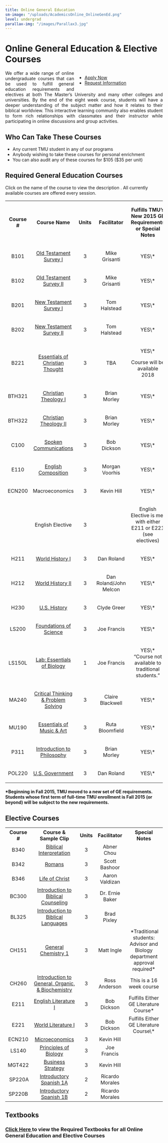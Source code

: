 ```yaml
---
title: Online General Education
sm-image: "/uploads/AcademicsOnline_OnlineGenEd.png"
level: undergrad
parallax-img: "/images/Parallax3.jpg"
---
```


<h1>Online General Education & Elective Courses</h1>
<ul class="button-list" style="float: right; width: 250px; margin-left: 10px;">
<li><a href="https://mastersuniversity.force.com/application/TX_SiteLogin?startURL=%2Fapplication%2FTargetX_Portal__PB" target="_blank" class="btn btn-navy">Apply Now</a></li>
<li><a href="https://masters.tfaforms.net/217726" target="_top" title="TMU Online Inquiry" class="btn btn-navy">Request Information</a></li>
</ul>
<p style="text-align: justify;">We offer a wide range of online undergraduate courses that can be used to fulfill general education requirements and electives at both The Master’s University and many other colleges and universities. By the end of the eight week course, students will have a deeper understanding of the subject matter and how it relates to their biblical worldview. This interactive learning community also enables student to form rich relationships with classmates and their instructor while participating in online discussions and group activities.</p>
<h2 style="text-align: justify;">Who Can Take These Courses</h2>
<ul>
<li>Any current TMU student in any of our programs</li>
<li>Anybody wishing to take these courses for personal enrichment</li>
<li>You can also audit any of these courses for $105 ($35 per unit)</li>
</ul>
<div>
<h2>Required General Education Courses</h2>
<p>Click on the name of the course to view the description . All currently available courses are offered every session. </p>
<table class="bordered responsive-table">
<tbody>
<tr>
<td style="text-align: center;">
<p><strong>Course #</strong></p>
</td>
<td style="text-align: center;">
<p><strong>Course Name</strong></p>
</td>
<td style="text-align: center;">
<p><strong>Units</strong></p>
</td>
<td style="text-align: center;">
<p><strong>Facilitator</strong></p>
</td>
<td style="text-align: center;">
<p><strong>Fulfills TMU’s New 2015 GE Requirements or Special Notes</strong></p>
</td>
</tr>
<tr>
<td style="text-align: center;">
<p>B101</p>
</td>
<td style="text-align: center;">
<p><a href="#" target="_blank" title="B101">Old Testament Survey I</a></p>
</td>
<td style="text-align: center;">
<p>3</p>
</td>
<td style="text-align: center;">
<p>Mike Grisanti</p>
</td>
<td style="text-align: center;">
<p>YES\*</p>
</td>
</tr>
<tr>
<td style="text-align: center;">
<p>B102</p>
</td>
<td style="text-align: center;">
<p><a href="#" target="_blank" title="B102">Old Testament Survey II</a></p>
</td>
<td style="text-align: center;">
<p>3</p>
</td>
<td style="text-align: center;">
<p>Mike Grisanti</p>
</td>
<td style="text-align: center;">
<p>YES\*</p>
</td>
</tr>
<tr>
<td style="text-align: center;">
<p>B201</p>
</td>
<td style="text-align: center;">
<p><a href="#" target="_blank" title="B201">New Testament Survey I</a></p>
</td>
<td style="text-align: center;">
<p>3</p>
</td>
<td style="text-align: center;">
<p>Tom Halstead</p>
</td>
<td style="text-align: center;">
<p>YES\*</p>
</td>
</tr>
<tr>
<td style="text-align: center;">
<p>B202</p>
</td>
<td style="text-align: center;">
<p><a href="#" target="_blank" title="B202">New Testament Survey II</a></p>
</td>
<td style="text-align: center;">
<p>3</p>
</td>
<td style="text-align: center;">
<p>Tom Halstead</p>
</td>
<td style="text-align: center;">
<p>YES\*</p>
</td>
</tr>
<tr>
<td style="text-align: center;">
<p>B221</p>
</td>
<td style="text-align: center;">
<p><a href="#" target="_blank" title="B221 Essentials of Christian Thought">Essentials of Christian Thought</a></p>
</td>
<td style="text-align: center;">
<p>3</p>
</td>
<td style="text-align: center;">
<p>TBA</p>
</td>
<td style="text-align: center;">
<p>YES\*</p>
<p>Course will be available 2018</p>
</td>
</tr>
<tr>
<td style="text-align: center;">
<p>BTH321</p>
</td>
<td style="text-align: center;">
<p><a href="#" target="_blank" title="BTH321">Christian Theology I</a></p>
</td>
<td style="text-align: center;">
<p>3</p>
</td>
<td style="text-align: center;">
<p>Brian Morley</p>
</td>
<td style="text-align: center;">
<p>YES\*</p>
</td>
</tr>
<tr>
<td style="text-align: center;">
<p>BTH322</p>
</td>
<td style="text-align: center;">
<p><a href="#" target="_blank" title="BTH322">Christian Theology II</a></p>
</td>
<td style="text-align: center;">
<p>3</p>
</td>
<td style="text-align: center;">
<p>Brian Morley</p>
</td>
<td style="text-align: center;">
<p>YES\*</p>
</td>
</tr>
<tr>
<td style="text-align: center;">
<p>C100</p>
</td>
<td style="text-align: center;">
<p><a href="#" target="_blank" title="C100">Spoken Communications</a></p>
</td>
<td style="text-align: center;">
<p>3</p>
</td>
<td style="text-align: center;">
<p>Bob Dickson</p>
</td>
<td style="text-align: center;">
<p>YES\*</p>
</td>
</tr>
<tr>
<td style="text-align: center;">
<p>E110</p>
</td>
<td style="text-align: center;">
<p><a href="#" target="_blank" title="E110">English Composition</a></p>
</td>
<td style="text-align: center;">
<p>3</p>
</td>
<td style="text-align: center;">
<p>Morgan Voorhis</p>
</td>
<td style="text-align: center;">
<p>YES\*</p>
</td>
</tr>
<tr>
<td style="text-align: center;">
<p>ECN200</p>
</td>
<td style="text-align: center;">
<p>Macroeconomics</p>
</td>
<td style="text-align: center;">
<p>3</p>
</td>
<td style="text-align: center;">
<p>Kevin Hill</p>
</td>
<td style="text-align: center;">
<p>YES\*</p>
</td>
</tr>
<tr>
<td style="text-align: center;">
<p> </p>
</td>
<td style="text-align: center;">
<p>English Elective</p>
</td>
<td style="text-align: center;">
<p>3</p>
</td>
<td style="text-align: center;">
<p> </p>
</td>
<td style="text-align: center;">
<p>English Elective is met with either E211 or E221 (see electives)</p>
</td>
</tr>
<tr>
<td style="text-align: center;">
<p>H211</p>
</td>
<td style="text-align: center;">
<p><a href="#" target="_blank" title="H211">World History I</a></p>
</td>
<td style="text-align: center;">
<p>3</p>
</td>
<td style="text-align: center;">
<p>Dan Roland</p>
</td>
<td style="text-align: center;">
<p>YES\*</p>
</td>
</tr>
<tr>
<td style="text-align: center;">
<p>H212</p>
</td>
<td style="text-align: center;">
<p><a href="#" target="_blank" title="H212">World History II</a></p>
</td>
<td style="text-align: center;">
<p>3</p>
</td>
<td style="text-align: center;">
<p>Dan Roland/John Melcon</p>
</td>
<td style="text-align: center;">
<p>YES\*</p>
</td>
</tr>
<tr>
<td style="text-align: center;">
<p>H230</p>
</td>
<td style="text-align: center;">
<p><a href="#" target="_blank" title="H230 U.S. History">U.S. History</a></p>
</td>
<td style="text-align: center;">
<p>3</p>
</td>
<td style="text-align: center;">
<p>Clyde Greer</p>
</td>
<td style="text-align: center;">
<p>YES\*</p>
</td>
</tr>
<tr>
<td style="text-align: center;">
<p>LS200</p>
</td>
<td style="text-align: center;">
<p><a href="#" target="_blank" title="LS200">Foundations of Science</a></p>
</td>
<td style="text-align: center;">
<p>3</p>
</td>
<td style="text-align: center;">
<p>Joe Francis</p>
</td>
<td style="text-align: center;">
<p>YES\*</p>
</td>
</tr>
<tr>
<td style="text-align: center;">
<p>LS150L</p>
</td>
<td style="text-align: center;">
<p><a href="#" target="_blank" title="LS150L">Lab: Essentials of Biology</a></p>
</td>
<td style="text-align: center;">
<p>1</p>
</td>
<td style="text-align: center;">
<p>Joe Francis</p>
</td>
<td style="text-align: center;">
<p>YES\*<br/>“Course not available to traditional students.”</p>
</td>
</tr>
<tr>
<td style="text-align: center;">
<p>MA240</p>
</td>
<td style="text-align: center;">
<p><a href="#" target="_blank" title="MA240">Critical Thinking & Problem Solving</a></p>
</td>
<td style="text-align: center;">
<p>3</p>
</td>
<td style="text-align: center;">
<p>Claire Blackwell</p>
</td>
<td style="text-align: center;">
<p>YES\*</p>
</td>
</tr>
<tr>
<td style="text-align: center;">
<p>MU190</p>
</td>
<td style="text-align: center;">
<p><a href="#" target="_blank" title="MU190">Essentials of Music & Art</a></p>
</td>
<td style="text-align: center;">
<p>3</p>
</td>
<td style="text-align: center;">
<p>Ruta Bloomfield</p>
</td>
<td style="text-align: center;">
<p>YES\*</p>
</td>
</tr>
<tr>
<td style="text-align: center;">
<p>P311</p>
</td>
<td style="text-align: center;">
<p><a href="#" target="_blank" title="P311">Introduction to Philosophy</a></p>
</td>
<td style="text-align: center;">
<p>3</p>
</td>
<td style="text-align: center;">
<p>Brian Morley</p>
</td>
<td style="text-align: center;">
<p>YES\*</p>
</td>
</tr>
<tr>
<td style="text-align: center;">
<p>POL220</p>
</td>
<td style="text-align: center;">
<p><a href="#" target="_blank" title="POL220">U.S. Government</a></p>
</td>
<td style="text-align: center;">
<p>3</p>
</td>
<td style="text-align: center;">
<p>Dan Roland</p>
</td>
<td style="text-align: center;">
<p>YES\*</p>
</td>
</tr>
</tbody>
</table>
<h4><span class="italicText">*Beginning in Fall 2015, TMU moved to a new set of GE requirements. Students whose first term of full-time TMU enrollment is Fall 2015 (or beyond) will be subject to the new requirements. </span></h4>
<p><!--StartFragment--></p>
<p><!--EndFragment--></p>
</div>
<h2>Elective Courses</h2>
<table class="bordered responsive-table">
<tbody>
<tr bordercolor="black"><th align="left" style="text-align: center;"><span>Course #</span></th><th align="left" style="text-align: center;"><span>Course & Sample Clip<br /></span></th><th align="center" style="text-align: center;"><span>Units</span></th><th align="left" style="text-align: center;"><span>Facilitator</span></th><th align="left" style="text-align: center;"><span>Special Notes</span></th></tr>
<tr>
<td style="text-align: center;">B340</td>
<td style="text-align: center;"><a href="#" title="B340">Biblical Interpretation</a></td>
<td align="center" style="text-align: center;">3</td>
<td style="text-align: center;">Abner Chou</td>
<td style="text-align: center;"> </td>
</tr>
<tr>
<td style="text-align: center;">B342</td>
<td style="text-align: center;"><a href="#" title="B342">Romans</a></td>
<td align="center" style="text-align: center;">3</td>
<td style="text-align: center;">Scott Bashoor</td>
<td style="text-align: center;"> </td>
</tr>
<tr>
<td style="text-align: center;">B346</td>
<td style="text-align: center;"><a href="#" title="B346">Life of Christ</a></td>
<td align="center" style="text-align: center;">3</td>
<td style="text-align: center;">Aaron Valdizan</td>
<td style="text-align: center;"> </td>
</tr>
<tr>
<td style="text-align: center;">BC300</td>
<td style="text-align: center;"><a rel="overlay_iframe" href="/academics/online/courses/BC300.aspx?width=610&height=1320" title="BC300: Introduction to Biblical Counseling"></a><a href="#" title="BC300">Introduction to Biblical Counseling</a></td>
<td align="center" style="text-align: center;">3</td>
<td style="text-align: center;">Dr. Ernie Baker</td>
<td style="text-align: center;"> </td>
</tr>
<tr>
<td style="text-align: center;">BL325</td>
<td style="text-align: center;"><a href="#" title="BL325">Introduction to Biblical Languages</a></td>
<td align="center" style="text-align: center;">3</td>
<td style="text-align: center;">Brad Pixley</td>
<td style="text-align: center;"> </td>
</tr>
<tr>
<td style="text-align: center;">CH151</td>
<td style="text-align: center;"><a href="#" target="_blank" title="CH151 General Chemistry 1">General Chemistry 1</a></td>
<td align="center" style="text-align: center;">3</td>
<td style="text-align: center;">Matt Ingle</td>
<td style="text-align: center;"> *Traditional students: Advisor and Biology department approval required*</td>
</tr>
<tr>
<td style="text-align: center;">CH260</td>
<td style="text-align: center;"><a href="#" title="CH260">Introduction to General, Organic, & Biochemistry</a></td>
<td align="center" style="text-align: center;">3</td>
<td style="text-align: center;">Ross Anderson</td>
<td style="text-align: center;">This is a 16 week course</td>
</tr>
<tr>
<td style="text-align: center;">E211</td>
<td style="text-align: center;"><a rel="overlay_iframe" href="/academics/online/courses/E211.aspx?width=610&height=800" title="E211: English Literature I"></a><a href="#" title="E211">English Literature I</a></td>
<td align="center" style="text-align: center;">3</td>
<td style="text-align: center;">Bob Dickson</td>
<td style="text-align: center;">Fulfills Either GE Literature Course*</td>
</tr>
<tr>
<td style="text-align: center;">E221</td>
<td style="text-align: center;"><a href="#" title="E221">World Literature I</a></td>
<td align="center" style="text-align: center;">3</td>
<td style="text-align: center;">Bob Dickson</td>
<td style="text-align: center;">Fulfills Either GE Literature Course\*</td>
</tr>
<tr>
<td style="text-align: center;">ECN210</td>
<td style="text-align: center;"><a href="#" title="ECN 210">Microeconomics</a></td>
<td align="center" style="text-align: center;">3</td>
<td style="text-align: center;">Kevin Hill</td>
<td style="text-align: center;"> </td>
</tr>
<tr>
<td style="text-align: center;">LS140</td>
<td style="text-align: center;"><a href="#" target="_blank" title="LS140">Principles of Biology</a></td>
<td align="center" style="text-align: center;">3</td>
<td style="text-align: center;">Joe Francis</td>
<td style="text-align: center;"> </td>
</tr>
<tr>
<td style="text-align: center;">MGT422</td>
<td style="text-align: center;"><a href="#" title="MGT422">Business Strategy</a></td>
<td align="center" style="text-align: center;">3</td>
<td style="text-align: center;">Kevin Hill</td>
<td style="text-align: center;"> </td>
</tr>
<tr>
<td style="text-align: center;"> SP220A</td>
<td style="text-align: center;"><a href="#" target="_blank" title="SP220">Introductory Spanish 1A</a></td>
<td align="center" style="text-align: center;">2</td>
<td style="text-align: center;">Ricardo Morales</td>
<td style="text-align: center;"> </td>
</tr>
<tr>
<td style="text-align: center;">SP220B</td>
<td style="text-align: center;"><a href="#" target="_blank" title="SP220">Introductory Spanish 1B</a></td>
<td align="center" style="text-align: center;">2</td>
<td style="text-align: center;">Ricardo Morales</td>
<td style="text-align: center;"> </td>
</tr>
</tbody>
</table>
<div>
<h2>Textbooks</h2>
<h3><strong><a href="http://www.masters.edu/academics/online/studentresources#forms">Click Here </a>to view the Required Textbooks for all Online General Education and Elective Courses</strong></h3>
</div>